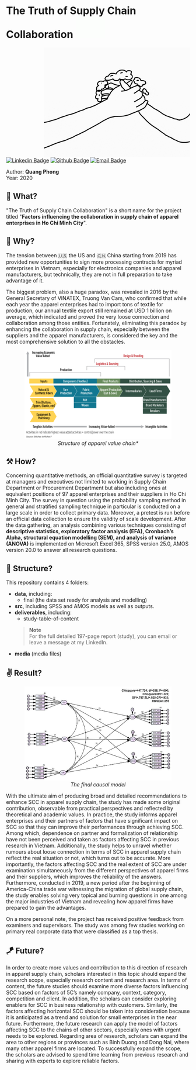 <h1> The Truth of Supply Chain Collaboration
<img src="https://github.com/quang-phong/project-7-truth-of-supply-chain-collaboration/blob/main/media/gif/dog-says-hi.gif" width="80px">
</h1>

<img align='right' src="https://github.com/quang-phong/project-7-truth-of-supply-chain-collaboration/blob/main/media/gif/handshake.gif" width="400px">

[![Linkedin Badge](https://img.shields.io/badge/-@quangphong-0072b1?style=flat&logo=LinkedIn&link=https://www.linkedin.com/in/quangphong/)](https://www.linkedin.com/in/quangphong/) 
[![Github Badge](https://img.shields.io/badge/-@quang--phong-171515?style=flat&logo=github&logoColor=white&link=https://github.com/quang-phong)](https://github.com/quang-phong)
[![Email Badge](https://img.shields.io/badge/-quangtrieuphong@outlook.com-00a2ed?style=flat&logo=microsoftoutlook&logoColor=white&link=mailto:quangtrieuphong@outlook.com)](mailto:quangtrieuphong@outlook.com)


Author: **Quang Phong**  
Year: 2020

## 🧐 What?
"The Truth of Supply Chain Collaboration" is a short name for the project titled "**Factors influencing the collaboration in supply chain of apparel enterprises in Ho Chi Minh City**".

## 🤷 Why?  
The tension between 🇺🇸 the US and 🇨🇳 China starting from 2019 has provided new opportunities to sign more processing contracts for myriad enterprises in Vietnam, especially for electronics companies and apparel manufacturers, but technically, they are not in full preparation to take advantage of it.

The biggest problem, also a huge paradox, was revealed in 2016 by the General Secretary of VINATEX, Truong Van Cam, who confirmed that while each year the apparel enterprises had to import tons of textile for production, our annual textile export still remained at USD 1 billion on average, which indicated and proved the very loose connection and collaboration among those entities. Fortunately, eliminating this paradox by enhancing the collaboration in supply chain, especially between the suppliers and the apparel manufacturers, is considered the key and the most comprehensive solution to all the obstacles. 

<p align="center" width="100%">
    <img src="https://github.com/quang-phong/project-7-truth-of-supply-chain-collaboration/blob/main/media/img/value-chain.png" width="80%"><br>
    <em>Structure of apparel value chain*</em>
</p>


## ⚒️ How?  
Concerning quantitative methods, an official quantitative survey is targeted at managers and executives not limited to working in Supply Chain Department or Procurement Department but also including ones at equivalent positions of 97 apparel enterprises and their suppliers in Ho Chi Minh City. The survey in question using the probability sampling method in general and stratified sampling technique in particular is conducted on a large scale in order to collect primary data. Moreover, a pretest is run before an official data collection to ensure the validity of scale development. After the data gathering, an analysis combining various techniques consisting of **descriptive statistics, exploratory factor analysis (EFA), Cronbach’s Alpha, structural equation modelling (SEM), and analysis of variance (ANOVA)** is implemented on Microsoft Excel 365, SPSS version 25.0, AMOS version 20.0 to answer all research questions.

## 🧱 Structure?
This repository contains 4 folders:
- **data**, including:
    + final (the data set ready for analysis and modelling)
- **src**, including SPSS and AMOS models as well as outputs.
- **deliverables**, including:
    + study-table-of-content 
    > **Note**  
    > For the full detailed 197-page report (study), you can email or leave a message at my LinkedIn.
- **media** (media files)
  
## ✌️ Result?  
<p align="center" width="100%">
    <img src="https://github.com/quang-phong/project-7-truth-of-supply-chain-collaboration/blob/main/media/img/official-causal-model.jpg" width="80%"><br>
    <em>The final causal model</em>
</p>

With the ultimate aim of producing broad and detailed recommendations to enhance SCC in apparel supply chain, the study has made some original contribution, observable from practical perspectives and reflected by theoretical and academic values. In practice, the study informs apparel enterprises and their partners of factors that have significant impact on SCC so that they can improve their performances through achieving SCC. Among which, dependence on partner and formalization of relationship have not been perceived and taken as factors affecting SCC in previous research in Vietnam. Additionally, the study helps to unravel whether rumours about loose connection in terms of SCC in apparel supply chain reflect the real situation or not, which turns out to be accurate. More importantly, the factors affecting SCC and the real extent of SCC are under examination simultaneously from the different perspectives of apparel firms and their suppliers, which improves the reliability of the answers. Furthermore, conducted in 2019, a new period after the beginning of America-China trade war witnessing the migration of global supply chain, the study enables solving very topical and burning questions in one among the major industries of Vietnam and revealing how apparel firms have prepared to gain the advantages.

On a more personal note, the project has received positive feedback from examiners and supervisors. The study was among few studies working on primary real corporate data that were classified as a top thesis.

## 🪁 Future?
In order to create more values and contribution to this direction of research in apparel supply chain, scholars interested in this topic should expand the research scope, especially research content and research area. In terms of content, the future studies should examine more diverse factors influencing SCC based on factors of 5C’s namely company, context, category, competition and client. In addition, the scholars can consider exploring enablers for SCC in business relationship with customers. Similarly, the factors affecting horizontal SCC should be taken into consideration because it is anticipated as a trend and solution for small enterprises in the near future. Furthermore, the future research can apply the model of factors affecting SCC to the chains of other sectors, especially ones with urgent needs to be explored. Regarding area of research, scholars can expand the area to other regions or provinces such as Binh Duong and Dong Nai, where many other apparel firms are located. To successfully expand the scope, the scholars are advised to spend time learning from previous research and sharing with experts to explore reliable factors.
